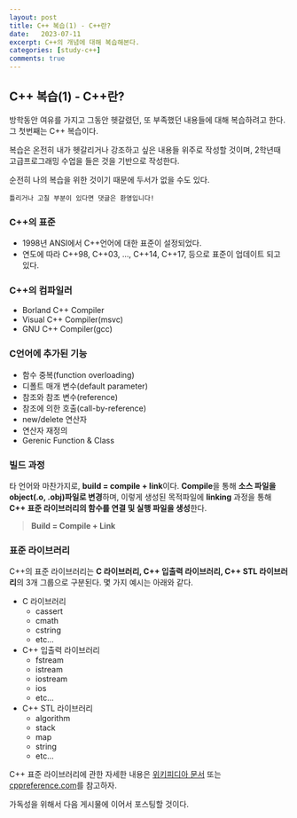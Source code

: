```yaml
--- 
layout: post
title: C++ 복습(1) - C++란?
date:   2023-07-11
excerpt: C++의 개념에 대해 복습해본다.
categories: [study-c++]
comments: true
---
```

C++ 복습(1) - C++란?
---
방학동안 여유를 가지고 그동안 헷갈렸던, 또 부족했던 내용들에 대해 복습하려고 한다. 그 첫번째는 C++ 복습이다.

복습은 온전히 내가 헷갈리거나 강조하고 싶은 내용들 위주로 작성할 것이며, 2학년때 고급프로그래밍 수업을 들은 것을 기반으로 작성한다.

순전히 나의 복습을 위한 것이기 때문에 두서가 없을 수도 있다.

```틀리거나 고칠 부분이 있다면 댓글은 환영입니다!```

### C++의 표준
- 1998년 ANSI에서 C++언어에 대한 표준이 설정되었다.
- 연도에 따라 C++98, C++03, ..., C++14, C++17, 등으로 표준이 업데이트 되고 있다.

### C++의 컴파일러
- Borland C++ Compiler
- Visual C++ Compiler(msvc)
- GNU C++ Compiler(gcc)

### C언어에 추가된 기능
- 함수 중복(function overloading)
- 디폴트 매개 변수(default parameter)
- 참조와 참조 변수(reference)
- 참조에 의한 호출(call-by-reference)
- new/delete 연산자
- 연산자 재정의
- Gerenic Function & Class

### 빌드 과정
타 언어와 마찬가지로, **build = compile + link**이다.
**Compile**을 통해 **소스 파일을 object(.o, .obj)파일로 변경**하며, 이렇게 생성된 목적파일에 **linking** 과정을 통해 **C++ 표준 라이브러리의 함수를 연결 및 실행 파일을 생성**한다.

> **Build = Compile + Link**

### 표준 라이브러리
C++의 표준 라이브러리는 **C 라이브러리, C++ 입출력 라이브러리, C++ STL 라이브러리**의 3개 그룹으로 구분된다.
몇 가지 예시는 아래와 같다.
- C 라이브러리
  - cassert
  - cmath
  - cstring
  - etc...
- C++ 입출력 라이브러리
  - fstream
  - istream
  - iostream
  - ios
  - etc...
- C++ STL 라이브러리
  - algorithm
  - stack
  - map
  - string
  - etc...  

C++ 표준 라이브러리에 관한 자세한 내용은 [위키피디아 문서](https://en.wikipedia.org/wiki/C%2B%2B_Standard_Library) 또는 [cppreference.com](https://en.cppreference.com/w/cpp/header)를 참고하자.

가독성을 위해서 다음 게시물에 이어서 포스팅할 것이다.